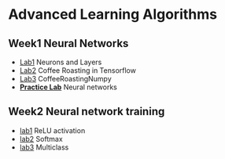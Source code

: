 # Advanced Learning Algorithms

## Week1 Neural Networks

- [Lab1](./week1/lab1.ipynb) Neurons and Layers
- [Lab2](./week1/lab2.ipynb) Coffee Roasting in Tensorflow
- [Lab3](./week1/lab3.ipynb) CoffeeRoastingNumpy
- [**Practice Lab**](./week1/lab.ipynb) Neural networks

## Week2 Neural network training

- [lab1](./week2/lab1.ipynb) ReLU activation
- [lab2](./week2/lab2.ipynb) Softmax
- [lab3](./week2/lab3.ipynb) Multiclass
